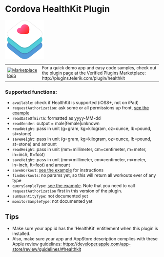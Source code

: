 # Cordova HealthKit Plugin

<img src="img/healthkit-hero_2x.png" width="128px" height="128px"/>


<table width="100%">
    <tr>
        <td width="100"><a href="http://plugins.telerik.com/plugin/healthkit"><img src="http://www.x-services.nl/github-images/telerik-verified-plugins-marketplace.png" width="97px" height="71px" alt="Marketplace logo"/></a></td>
        <td>For a quick demo app and easy code samples, check out the plugin page at the Verified Plugins Marketplace: http://plugins.telerik.com/plugin/healthkit</td>
    </tr>
</table>


### Supported functions:
* `available`: check if HealthKit is supported (iOS8+, not on iPad)
* `requestAuthorization`: ask some or all permissions up front, [see the example](demo/index.html)
* `readDateOfBirth`: formatted as yyyy-MM-dd
* `readGender`: output = male|female|unknown
* `readWeight`: pass in unit (g=gram, kg=kilogram, oz=ounce, lb=pound, st=stone)
* `saveWeight`: pass in unit (g=gram, kg=kilogram, oz=ounce, lb=pound, st=stone) and amount
* `readHeight`: pass in unit (mm=millimeter, cm=centimeter, m=meter, in=inch, ft=foot)
* `saveHeight`: pass in unit (mm=millimeter, cm=centimeter, m=meter, in=inch, ft=foot) and amount
* `saveWorkout`: [see the example](demo/index.html) for instructions
* `findWorkouts`: no params yet, so this will return all workouts ever of any type
* `querySampleType`: [see the example](demo/index.html). Note that you need to call `requestAuthorization` first in this version of the plugin.
* `sumQuantityType`: not documented yet
* `monitorSampleType`:  not documented yet

## Tips
* Make sure your app id has the 'HealthKit' entitlement when this plugin is installed.
* Also, make sure your app and AppStore description complies with these Apple review guidelines: https://developer.apple.com/app-store/review/guidelines/#healthkit
